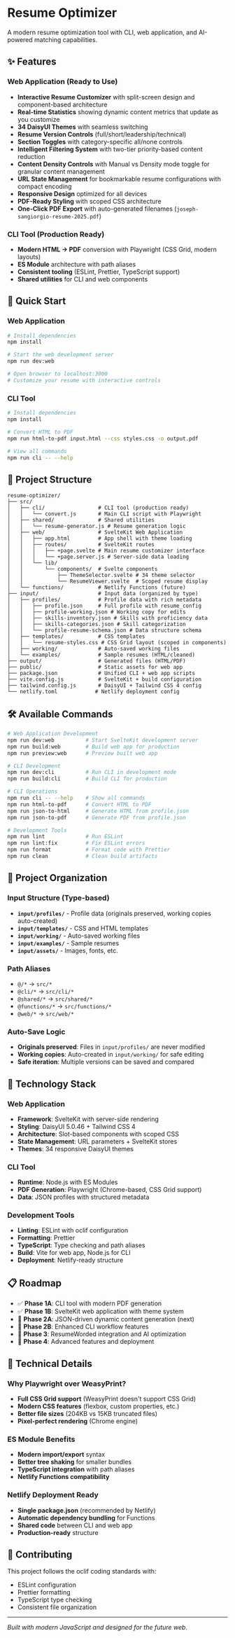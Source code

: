 # Resume Optimizer

A modern resume optimization tool with CLI, web application, and AI-powered matching capabilities.

## ✨ Features

### Web Application (Ready to Use)
- **Interactive Resume Customizer** with split-screen design and component-based architecture
- **Real-time Statistics** showing dynamic content metrics that update as you customize
- **34 DaisyUI Themes** with seamless switching
- **Resume Version Controls** (full/short/leadership/technical)
- **Section Toggles** with category-specific all/none controls
- **Intelligent Filtering System** with two-tier priority-based content reduction
- **Content Density Controls** with Manual vs Density mode toggle for granular content management
- **URL State Management** for bookmarkable resume configurations with compact encoding
- **Responsive Design** optimized for all devices
- **PDF-Ready Styling** with scoped CSS architecture
- **One-Click PDF Export** with auto-generated filenames (`joseph-sangiorgio-resume-2025.pdf`)

### CLI Tool (Production Ready)
- **Modern HTML → PDF** conversion with Playwright (CSS Grid, modern layouts)
- **ES Module** architecture with path aliases
- **Consistent tooling** (ESLint, Prettier, TypeScript support)
- **Shared utilities** for CLI and web components

## 🚀 Quick Start

### Web Application
```bash
# Install dependencies
npm install

# Start the web development server
npm run dev:web

# Open browser to localhost:3000
# Customize your resume with interactive controls
```

### CLI Tool
```bash
# Install dependencies
npm install

# Convert HTML to PDF
npm run html-to-pdf input.html --css styles.css -o output.pdf

# View all commands
npm run cli -- --help
```

## 📁 Project Structure

```
resume-optimizer/
├── src/
│   ├── cli/                 # CLI tool (production ready)
│   │   └── convert.js       # Main CLI script with Playwright
│   ├── shared/              # Shared utilities
│   │   └── resume-generator.js # Resume generation logic
│   ├── web/                 # SvelteKit Web Application
│   │   ├── app.html         # App shell with theme loading
│   │   ├── routes/          # SvelteKit routes
│   │   │   ├── +page.svelte # Main resume customizer interface
│   │   │   └── +page.server.js # Server-side data loading
│   │   └── lib/
│   │       └── components/  # Svelte components
│   │           ├── ThemeSelector.svelte # 34 theme selector
│   │           └── ResumeViewer.svelte  # Scoped resume display
│   └── functions/           # Netlify Functions (future)
├── input/                   # Input data (organized by type)
│   ├── profiles/            # Profile data with rich metadata
│   │   ├── profile.json     # Full profile with resume_config
│   │   ├── profile-working.json # Working copy for edits
│   │   ├── skills-inventory.json # Skills with proficiency data
│   │   ├── skills-categories.json # Skill categorization
│   │   └── profile-resume-schema.json # Data structure schema
│   ├── templates/           # CSS templates
│   │   └── resume-styles.css # CSS Grid layout (scoped in components)
│   ├── working/             # Auto-saved working files
│   └── examples/            # Sample resumes (HTML/cleaned)
├── output/                  # Generated files (HTML/PDF)
├── public/                  # Static assets for web app
├── package.json             # Unified CLI + web app scripts
├── vite.config.js           # SvelteKit + build configuration
├── tailwind.config.js       # DaisyUI + Tailwind CSS 4 config
└── netlify.toml            # Netlify deployment config
```

## 🛠️ Available Commands

```bash
# Web Application Development
npm run dev:web          # Start SvelteKit development server
npm run build:web        # Build web app for production
npm run preview:web      # Preview built web app

# CLI Development
npm run dev:cli          # Run CLI in development mode
npm run build:cli        # Build CLI for production

# CLI Operations
npm run cli -- --help    # Show all commands
npm run html-to-pdf      # Convert HTML to PDF
npm run json-to-html     # Generate HTML from profile.json
npm run json-to-pdf      # Generate PDF from profile.json

# Development Tools
npm run lint             # Run ESLint
npm run lint:fix         # Fix ESLint errors
npm run format           # Format code with Prettier
npm run clean            # Clean build artifacts
```

## 🎯 Project Organization

### Input Structure (Type-based)
- **`input/profiles/`** - Profile data (originals preserved, working copies auto-created)
- **`input/templates/`** - CSS and HTML templates
- **`input/working/`** - Auto-saved working files
- **`input/examples/`** - Sample resumes
- **`input/assets/`** - Images, fonts, etc.

### Path Aliases
- `@/*` → `src/*`
- `@cli/*` → `src/cli/*`
- `@shared/*` → `src/shared/*`
- `@functions/*` → `src/functions/*`
- `@web/*` → `src/web/*`

### Auto-Save Logic
- **Originals preserved**: Files in `input/profiles/` are never modified
- **Working copies**: Auto-created in `input/working/` for safe editing
- **Safe iteration**: Multiple versions can be saved and compared

## 🚀 Technology Stack

### Web Application
- **Framework**: SvelteKit with server-side rendering
- **Styling**: DaisyUI 5.0.46 + Tailwind CSS 4 
- **Architecture**: Slot-based components with scoped CSS
- **State Management**: URL parameters + SvelteKit stores
- **Themes**: 34 responsive DaisyUI themes

### CLI Tool  
- **Runtime**: Node.js with ES Modules
- **PDF Generation**: Playwright (Chrome-based, CSS Grid support)
- **Data**: JSON profiles with structured metadata

### Development Tools
- **Linting**: ESLint with oclif configuration
- **Formatting**: Prettier
- **TypeScript**: Type checking and path aliases
- **Build**: Vite for web app, Node.js for CLI
- **Deployment**: Netlify-ready structure

## 📋 Roadmap

- ✅ **Phase 1A**: CLI tool with modern PDF generation
- ✅ **Phase 1B**: SvelteKit web application with theme system
- 🎯 **Phase 2A**: JSON-driven dynamic content generation (next)
- 🔮 **Phase 2B**: Enhanced CLI workflow features  
- 🔮 **Phase 3**: ResumeWorded integration and AI optimization
- 🔮 **Phase 4**: Advanced features and deployment

## 🔧 Technical Details

### Why Playwright over WeasyPrint?
- **Full CSS Grid support** (WeasyPrint doesn't support CSS Grid)
- **Modern CSS features** (flexbox, custom properties, etc.)
- **Better file sizes** (204KB vs 15KB truncated files)
- **Pixel-perfect rendering** (Chrome engine)

### ES Module Benefits
- **Modern import/export** syntax
- **Better tree shaking** for smaller bundles
- **TypeScript integration** with path aliases
- **Netlify Functions compatibility**

### Netlify Deployment Ready
- **Single package.json** (recommended by Netlify)
- **Automatic dependency bundling** for Functions
- **Shared code** between CLI and web app
- **Production-ready** structure

## 🤝 Contributing

This project follows the oclif coding standards with:
- ESLint configuration
- Prettier formatting
- TypeScript type checking
- Consistent file organization

---

*Built with modern JavaScript and designed for the future web.*
